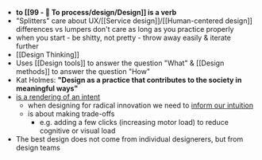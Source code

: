 - __to [[99 - 📄 To process/design/Design]] is a verb__
- "Splitters" care about UX/[[Service design]]/[[Human-centered design]] differences vs lumpers don't care as long as you practice properly
- when you start - be shitty, not pretty - throw away easily & iterate further
- [[Design Thinking]]
- Uses [[Design tools]] to answer the question "What" & [[Design methods]] to answer the question "How"
- Kat Holmes: __"Design as a practice that contributes to the society in meaningful ways"__
- [is a rendering of an intent](https://articles.centercentre.com/design_rendering_intent/)
	- when designing for radical innovation we need to [inform our intuition](obsidian://open?vault=notes&file=design%2Fresources%2FInforming_Our_Intuition.pdf)
	- is about making trade-offs
		- e.g. adding a few clicks (increasing motor load) to reduce cognitive or visual load
- The best design does not come from individual designerers, but from design teams
